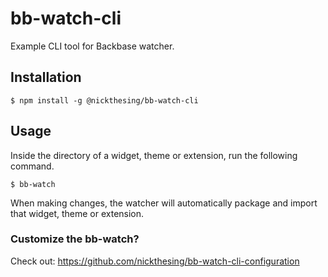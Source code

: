 bb-watch-cli
============

Example CLI tool for Backbase watcher.

## Installation

    $ npm install -g @nickthesing/bb-watch-cli
  
## Usage

Inside the directory of a widget, theme or extension, run the following command.
  
    $ bb-watch

When making changes, the watcher will automatically package and import that widget, theme or extension.

### Customize the bb-watch?

Check out: https://github.com/nickthesing/bb-watch-cli-configuration
